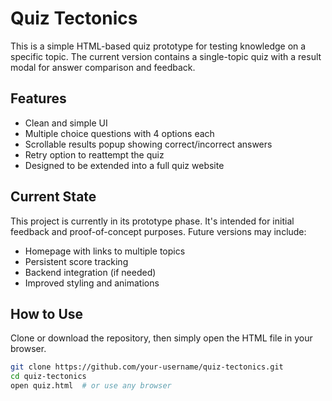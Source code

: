# Quiz Tectonics

This is a simple HTML-based quiz prototype for testing knowledge on a specific topic. The current version contains a single-topic quiz with a result modal for answer comparison and feedback.

## Features

- Clean and simple UI
- Multiple choice questions with 4 options each
- Scrollable results popup showing correct/incorrect answers
- Retry option to reattempt the quiz
- Designed to be extended into a full quiz website

## Current State

This project is currently in its prototype phase. It's intended for initial feedback and proof-of-concept purposes. Future versions may include:

- Homepage with links to multiple topics
- Persistent score tracking
- Backend integration (if needed)
- Improved styling and animations

## How to Use

Clone or download the repository, then simply open the HTML file in your browser.

```bash
git clone https://github.com/your-username/quiz-tectonics.git
cd quiz-tectonics
open quiz.html  # or use any browser
